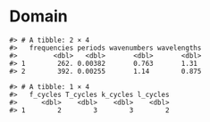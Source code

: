 Domain
================

    #> # A tibble: 2 × 4
    #>   frequencies periods wavenumbers wavelengths
    #>         <dbl>   <dbl>       <dbl>       <dbl>
    #> 1        262. 0.00382       0.763       1.31 
    #> 2        392. 0.00255       1.14        0.875

    #> # A tibble: 1 × 4
    #>   f_cycles T_cycles k_cycles l_cycles
    #>      <dbl>    <dbl>    <dbl>    <dbl>
    #> 1        2        3        3        2
